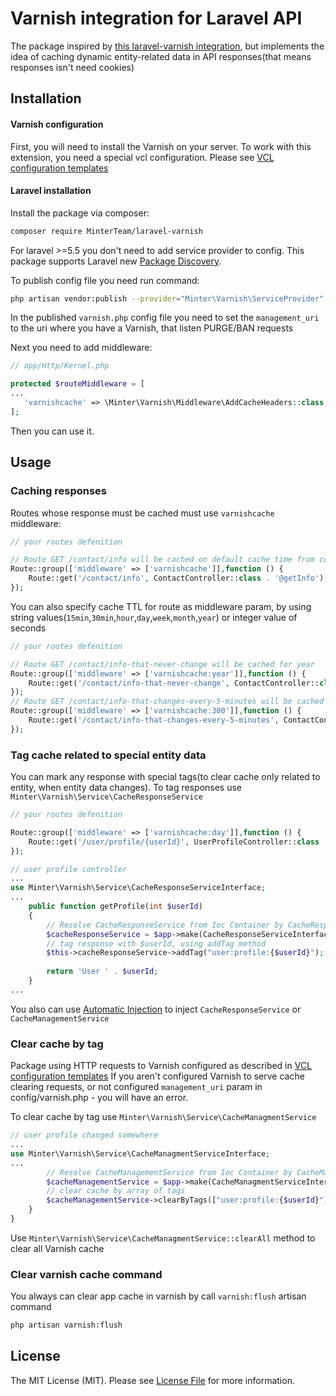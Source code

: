 # Varnish integration for Laravel API

The package inspired by [this laravel-varnish integration](https://github.com/spatie/laravel-varnish), but implements the idea of caching dynamic entity-related data in API responses(that means responses isn't need cookies)

## Installation

#### Varnish configuration
First, you will need to install the Varnish on your server. To work with this extension, you need a special vcl configuration. Please see 
[VCL configuration templates](varnish-configuration-templates)

#### Laravel installation
Install the package via composer:
``` bash
composer require MinterTeam/laravel-varnish
```
For laravel >=5.5 you don't need to add service provider to config. This package supports Laravel new [Package Discovery](https://laravel.com/docs/5.5/packages#package-discovery).

To publish config file you need run command:
```bash
php artisan vendor:publish --provider="Minter\Varnish\ServiceProvider" --tag="config"
```
In the published `varnish.php` config file you need to set the `management_uri` to the uri where you have a Varnish, that listen PURGE/BAN requests

Next you need to add middleware:
```php
// app/Http/Kernel.php

protected $routeMiddleware = [
...
   'varnishcache' => \Minter\Varnish\Middleware\AddCacheHeaders::class,
];
```
Then you can use it.

## Usage

### Caching responses

Routes whose response must be cached must use `varnishcache` middleware:
```php
// your routes defenition

// Route GET /contact/info will be cached on default cache time from config(`varnish.default_cache_ttl`) 
Route::group(['middleware' => ['varnishcache']],function () {
    Route::get('/contact/info', ContactController::class . '@getInfo');
});
```

You can also specify cache TTL for route as middleware param, by using string values(`15min`,`30min`,`hour`,`day`,`week`,`month`,`year`) or integer value of seconds
```php
// your routes defenition

// Route GET /contact/info-that-never-change will be cached for year
Route::group(['middleware' => ['varnishcache:year']],function () {
    Route::get('/contact/info-that-never-change', ContactController::class . '@getInfoThatNeverChange');
});
// Route GET /contact/info-that-changes-every-5-minutes will be cached for 5 minutes
Route::group(['middleware' => ['varnishcache:300']],function () {
    Route::get('/contact/info-that-changes-every-5-minutes', ContactController::class . '@getInfoThatChangesEvery5Minutes');
});
```
### Tag cache related to special entity data

You can mark any response with special tags(to clear cache only related to entity, when entity data changes). To tag responses use `Minter\Varnish\Service\CacheResponseService`

```php 
// your routes defenition

Route::group(['middleware' => ['varnishcache:day']],function () {
    Route::get('/user/profile/{userId}', UserProfileController::class . '@getProfile');
});
```
```php 
// user profile controller 
...
use Minter\Varnish\Service\CacheResponseServiceInterface;
... 
    public function getProfile(int $userId)
    { 
        // Resolve CacheResponseService from Ioc Container by CacheResponseServiceInterface
        $cacheResponseService = $app->make(CacheResponseServiceInterface::class);
        // tag response with $userId, using addTag method
        $this->cacheResponseService->addTag("user:profile:{$userId}");
        
        return 'User ' . $userId;
    }
...
```
You also can use [Automatic Injection](https://laravel.com/docs/5.6/container#automatic-injection) to inject `CacheResponseService` or `CacheManagementService`

### Clear cache by tag

Package using HTTP requests to Varnish configured as described in [VCL configuration templates](varnish-configuration-templates)
If you aren't configured Varnish to serve cache clearing requests, or not configured `management_uri` param in config/varnish.php - you will have an error.

To clear cache by tag use `Minter\Varnish\Service\CacheManagmentService`
```php 
// user profile changed somewhere
...
use Minter\Varnish\Service\CacheManagmentServiceInterface;
...
        // Resolve CacheManagementService from Ioc Container by CacheManagmentServiceInterface
        $cacheManagementService = $app->make(CacheManagmentServiceInterface::class);
        // clear cache by array of tags
        $cacheManagementService->clearByTags(["user:profile:{$userId}"]);
    }
}
```
Use `Minter\Varnish\Service\CacheManagmentService::clearAll` method to clear all Varnish cache

### Clear varnish cache command

You always can clear app cache in varnish by call `varnish:flush` artisan command

```bash
php artisan varnish:flush
```

## License

The MIT License (MIT). Please see [License File](LICENSE.md) for more information.